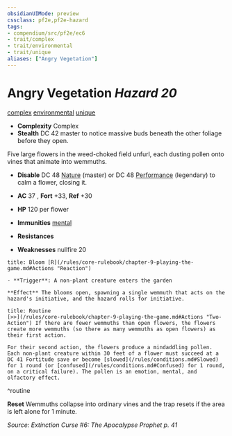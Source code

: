 ```yaml
---
obsidianUIMode: preview
cssclass: pf2e,pf2e-hazard
tags:
- compendium/src/pf2e/ec6
- trait/complex
- trait/environmental
- trait/unique
aliases: ["Angry Vegetation"]
---
```

# Angry Vegetation *Hazard 20*  
[complex](/rules/traits/complex.md)  [environmental](/rules/traits/environmental.md)  [unique](/rules/traits/unique.md)  

- **Complexity** Complex
- **Stealth** DC 42 master to notice massive buds beneath the other foliage before they open.  

Five large flowers in the weed-choked field unfurl, each dusting pollen onto vines that animate into wemmuths.

- **Disable** DC 48 [Nature](/compendium/skills.md#Nature) (master) or DC 48 [Performance](/compendium/skills.md#Performance) (legendary) to calm a flower, closing it.  

- **AC** 37 , **Fort** +33, **Ref** +30
- **HP** 120 per flower
- **Immunities** [mental](/rules/traits/mental.md)
- **Resistances** 
- **Weaknesses** nullfire 20
     
```ad-embed-ability
title: Bloom [R](/rules/core-rulebook/chapter-9-playing-the-game.md#Actions "Reaction")

- **Trigger**: A non-plant creature enters the garden

**Effect** The blooms open, spawning a single wemmuth that acts on the hazard's initiative, and the hazard rolls for initiative.
```

```ad-pf2-summary
title: Routine
[>>](/rules/core-rulebook/chapter-9-playing-the-game.md#Actions "Two-Action") If there are fewer wemmuths than open flowers, the flowers create more wemmuths (so there as many wemmuths as open flowers) as their first action.

For their second action, the flowers produce a mindaddling pollen. Each non-plant creature within 30 feet of a flower must succeed at a DC 41 Fortitude save or become [slowed](/rules/conditions.md#Slowed) for 1 round (or [confused](/rules/conditions.md#Confused) for 1 round, on a critical failure). The pollen is an emotion, mental, and olfactory effect.
```
^routine

**Reset** Wemmuths collapse into ordinary vines and the trap resets if the area is left alone for 1 minute.  

*Source: Extinction Curse #6: The Apocalypse Prophet p. 41*